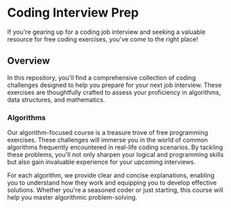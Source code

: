 
# Coding Interview Prep

If you're gearing up for a coding job interview and seeking a valuable resource for free coding exercises, you've come to the right place!

## Overview

In this repository, you'll find a comprehensive collection of coding challenges designed to help you prepare for your next job interview. These exercises are thoughtfully crafted to assess your proficiency in algorithms, data structures, and mathematics. 


### Algorithms

Our algorithm-focused course is a treasure trove of free programming exercises. These challenges will immerse you in the world of common algorithms frequently encountered in real-life coding scenarios. By tackling these problems, you'll not only sharpen your logical and programming skills but also gain invaluable experience for your upcoming interviews.

For each algorithm, we provide clear and concise explanations, enabling you to understand how they work and equipping you to develop effective solutions. Whether you're a seasoned coder or just starting, this course will help you master algorithmic problem-solving.

